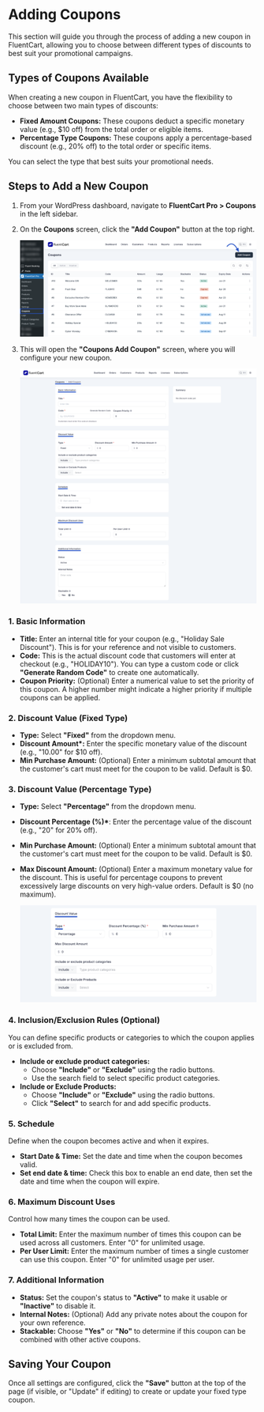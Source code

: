 # Adding Coupons

This section will guide you through the process of adding a new coupon in FluentCart, allowing you to choose between different types of discounts to best suit your promotional campaigns.

## Types of Coupons Available

When creating a new coupon in FluentCart, you have the flexibility to choose between two main types of discounts:

* **Fixed Amount Coupons:** These coupons deduct a specific monetary value (e.g., $10 off) from the total order or eligible items.
* **Percentage Type Coupons:** These coupons apply a percentage-based discount (e.g., 20% off) to the total order or specific items. 

You can select the type that best suits your promotional needs.

## Steps to Add a New Coupon

1.  From your WordPress dashboard, navigate to **FluentCart Pro > Coupons** in the left sidebar.
2.  On the **Coupons** screen, click the **"Add Coupon"** button at the top right.

    ![Screenshot of Add Coupon Button](/guide/public/images/marketing-sales-tools/add-coupon-button.png) 

3.  This will open the **"Coupons Add Coupon"** screen, where you will configure your new coupon.

    ![Screenshot of Add Coupon Screen (Fixed Type)](/guide/public/images/marketing-sales-tools/add-coupon-fixed-type.png)

### 1. Basic Information

* **Title:** Enter an internal title for your coupon (e.g., "Holiday Sale Discount"). This is for your reference and not visible to customers.
* **Code:** This is the actual discount code that customers will enter at checkout (e.g., "HOLIDAY10"). You can type a custom code or click **"Generate Random Code"** to create one automatically.
* **Coupon Priority:** (Optional) Enter a numerical value to set the priority of this coupon. A higher number might indicate a higher priority if multiple coupons can be applied.

### 2. Discount Value (Fixed Type)

* **Type:** Select **"Fixed"** from the dropdown menu.
* **Discount Amount\*:** Enter the specific monetary value of the discount (e.g., "10.00" for $10 off).
* **Min Purchase Amount:** (Optional) Enter a minimum subtotal amount that the customer's cart must meet for the coupon to be valid. Default is $0.

### 3. Discount Value (Percentage Type)

* **Type:** Select **"Percentage"** from the dropdown menu.
* **Discount Percentage (%)\***: Enter the percentage value of the discount (e.g., "20" for 20% off).
* **Min Purchase Amount:** (Optional) Enter a minimum subtotal amount that the customer's cart must meet for the coupon to be valid. Default is $0.
* **Max Discount Amount:** (Optional) Enter a maximum monetary value for the discount. This is useful for percentage coupons to prevent excessively large discounts on very high-value orders. Default is $0 (no maximum).

    ![Screenshot of Add Coupon Screen (Fixed Type)](/guide/public/images/marketing-sales-tools/add-coupon-percentage-type.png)

### 4. Inclusion/Exclusion Rules (Optional)

You can define specific products or categories to which the coupon applies or is excluded from.

* **Include or exclude product categories:**
    * Choose **"Include"** or **"Exclude"** using the radio buttons.
    * Use the search field to select specific product categories.
* **Include or Exclude Products:**
    * Choose **"Include"** or **"Exclude"** using the radio buttons.
    * Click **"Select"** to search for and add specific products.

### 5. Schedule

Define when the coupon becomes active and when it expires.

* **Start Date & Time:** Set the date and time when the coupon becomes valid.
* **Set end date & time:** Check this box to enable an end date, then set the date and time when the coupon will expire.

### 6. Maximum Discount Uses

Control how many times the coupon can be used.

* **Total Limit:** Enter the maximum number of times this coupon can be used across all customers. Enter "0" for unlimited usage.
* **Per User Limit:** Enter the maximum number of times a single customer can use this coupon. Enter "0" for unlimited usage per user.

### 7. Additional Information

* **Status:** Set the coupon's status to **"Active"** to make it usable or **"Inactive"** to disable it.
* **Internal Notes:** (Optional) Add any private notes about the coupon for your own reference.
* **Stackable:** Choose **"Yes"** or **"No"** to determine if this coupon can be combined with other active coupons.

## Saving Your Coupon

Once all settings are configured, click the **"Save"** button at the top of the page (if visible, or "Update" if editing) to create or update your fixed type coupon. 

